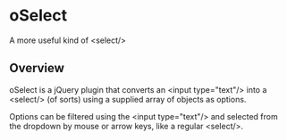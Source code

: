 oSelect
=======

A more useful kind of &lt;select/>

Overview
--------

oSelect is a jQuery plugin that converts an &lt;input type="text"/> into a &lt;select/> (of sorts) using a supplied array of objects as options.

Options can be filtered using the &lt;input type="text"/> and selected from the dropdown by mouse or arrow keys, like a regular &lt;select/>.
